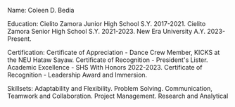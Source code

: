 Name: Coleen D. Bedia

Education: Cielito Zamora Junior High School S.Y. 2017-2021.
           Cielito Zamora Senior High School S.Y. 2021-2023.
           New Era University A.Y. 2023-Present.

Certification: Certificate of Appreciation - Dance Crew Member, KICKS at the  NEU Hataw Sayaw.
               Certificate of Recognition - President's Lister.
               Academic Excellence - SHS With Honors 2022-2023.
               Certificate of Recognition - Leadership Award and Immersion.

Skillsets: Adaptability and Flexibility.
           Problem Solving.
           Communication, Teamwork and Collaboration.
           Project Management.
           Research and Analytical

<!--
**Kulin16/Kulin16** is a ✨ _special_ ✨ repository because its `README.md` (this file) appears on your GitHub profile.

Here are some ideas to get you started:

- 🔭 I’m currently working on ...
- 🌱 I’m currently learning ...
- 👯 I’m looking to collaborate on ...
- 🤔 I’m looking for help with ...
- 💬 Ask me about ...
- 📫 How to reach me: ...
- 😄 Pronouns: ...
- ⚡ Fun fact: ...
-->
